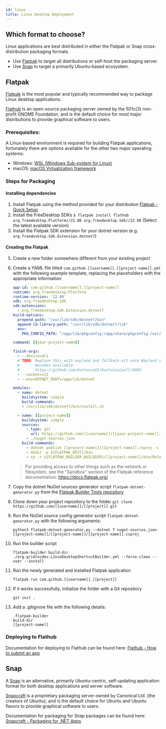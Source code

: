 ```yaml
---
id: linux
title: Linux Desktop Deployment
---
```


## Which format to choose?

Linux applications are best distributed in either the Flatpak or Snap cross-distribution packaging formats.

- Use [Flatpak](https://flatpak.org) to target all distributions or self-host the packaging server.
- Use [Snap](https://snapcraft.io/about) to target a primarily Ubuntu-based ecosystem.

## Flatpak

[Flatpak](https://flatpak.org) is the most popular and typically recommended way to package Linux desktop applications.

[Flathub](https://flathub.org/) is an open-source packaging server owned by the 501c(3) non-profit GNOME Foundation, and is the default choice for most major distributions to provide graphical software to users.

### Prerequisites:

A Linux-based environment is required for building Flatpak applications, fortunately there are options available for the other two major operating systems:

- Windows: [WSL (Windows Sub-system for Linux)](https://learn.microsoft.com/en-us/windows/wsl/about)
- macOS: [macOS Virtualization framework](https://developer.apple.com/documentation/virtualization/running_gui_linux_in_a_virtual_machine_on_a_mac)

### Steps for Packaging

#### Installing dependencies

1. Install Flatpak using the method provided for your distribution [Flatpak - Quick Setup](https://flatpak.org/setup/)
2. Install the FreeDesktop SDKs `$ flatpak install flathub org.freedesktop.Platform//22.08 org.freedesktop.Sdk//22.08` (Select the latest available version)
3. Install the Flatpak SDK extension for your dotnet version (e.g. `org.freedesktop.Sdk.Extension.dotnet7`)

#### Creating the Flatpak

5. Create a new folder somewhere different from your existing project 
6. Create a YAML file titled `com.github.[[username]].[[project-name]].yml` with the following example template, replacing the placeholders with the appropriate information: 
    ```yml
    app-id: com.github.[[username]].[[project-name]]
    runtime: org.freedesktop.Platform
    runtime-version: '22.08'
    sdk: org.freedesktop.Sdk
    sdk-extensions:
      - org.freedesktop.Sdk.Extension.dotnet7
    build-options:
      prepend-path: "/usr/lib/sdk/dotnet7/bin"
      append-ld-library-path: "/usr/lib/sdk/dotnet7/lib"
      env:
        PKG_CONFIG_PATH: "/app/lib/pkgconfig:/app/share/pkgconfig:/usr/lib/pkgconfig:/usr/share/pkgconfig:/usr/lib/sdk/dotnet7/lib/pkgconfig"
    
    command: [[your-project-name]]
    
    finish-args:  
      - --device=dri
      # TODO: Replace this with wayland and fallback-x11 once Wayland support
      #       becomes available:
      #       https://github.com/AvaloniaUI/Avalonia/pull/8003
      - --socket=x11
      - --env=DOTNET_ROOT=/app/lib/dotnet
    
    modules:
      - name: dotnet
        buildsystem: simple
        build-commands:
        - /usr/lib/sdk/dotnet7/bin/install.sh
    
      - name: [[project-name]]
        buildsystem: simple
        sources:
          - type: git
            url: https://github.com/[[username]]/[[your-project-name]].git
          - ./nuget-sources.json
        build-commands:
          - dotnet publish [[project-name]]/[[project-name]].csproj -c Release --no-self-contained --source ./nuget-sources
          - mkdir -p ${FLATPAK_DEST}/bin
          - cp -r ${FLATPAK_BUILDER_BUILDDIR}/[[project-name]]/bin/Release/net7.0/publish/* ${FLATPAK_DEST}/bin
    ```

    > For providing access to other things such as the network or filesystem, see the "Sandbox" section of the Flatpak reference documentation: https://docs.flatpak.org/

7. Copy the dotnet NuGet sources generator script `flatpak-dotnet-generator.py` from the [Flatpak Builder Tools repository](https://github.com/flatpak/flatpak-builder-tools)
8. Clone down your project repository to the folder `git clone https://github.com/[[username]]/[[project]].git`
9. Run the NuGet source config generator script `flatpak-dotnet-generator.py` with the following arguments:
    ```shell
    python3 flatpak-dotnet-generator.py --dotnet 7 nuget-sources.json [[project-name]]/[[project-name]]/[[project-name]].csproj
    ```
10. Run the builder script 
    ```shell
    flatpak-builder build-dir ./org.gridlocdev.LinuxDesktopShortcutBuilder.yml --force-clean --user --install
    ```
11. Run the newly generated and installed Flatpak application
    ```shell
    flatpak run com.github.[[username]].[[project]]
    ```
12. If it works successfully, initialize the folder with a Git repository
    ```shell
    git init .
    ```
14. Add a .gitignore file with the following details:
    ```
    .flatpak-builder
    build-dir
    [[project-name]]
    ```

### Deploying to Flathub

Documentation for deploying to Flathub can be found here: [Flathub - How to submit an app](https://docs.flathub.org/docs/for-app-authors/submission/)

## Snap

A [Snap](https://snapcraft.io/about) is an alternative, primarily Ubuntu-centric, self-updating application format for both desktop applications and server software.

[Snapcraft](https://flathub.org/) is a proprietary packaging server owned by Canonical Ltd. (the creators of Ubuntu), and is the default choice for Ubuntu and Ubuntu flavors to provide graphical software to users.

Documentation for packaging for Snap packages can be found here: [Snapcraft - Packaging for .NET Apps](https://snapcraft.io/docs/dotnet-apps)
